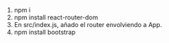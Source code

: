 1. npm i
2. npm install react-router-dom
3. En src/index.js, añado el router envolviendo a App.
4. npm install bootstrap